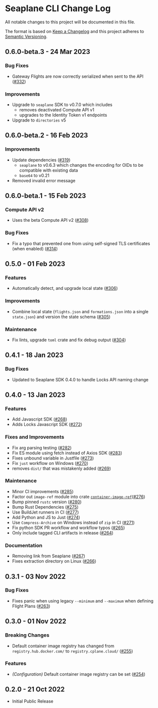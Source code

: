 # Seaplane CLI Change Log

All notable changes to this project will be documented in this file.

The format is based on [Keep a Changelog](http://keepachangelog.com/)
and this project adheres to [Semantic Versioning](http://semver.org/).

## 0.6.0-beta.3 - 24 Mar 2023

### Bug Fixes

* Gateway Flights are now correctly serialized when sent to the API ([#332](https://github.com/seaplane-io/seaplane/pull/332))

### Improvements

* Upgrade to `seaplane` SDK to v0.7.0 which includes
  * removes deactivated Compute API v1
  * upgrades to the Identity Token v1 endpoints
* Upgrade to `directories` v5

## 0.6.0-beta.2 - 16 Feb 2023

### Improvements

* Update dependencies ([#319](https://github.com/seaplane-io/seaplane/pull/319))
  * `seaplane` to v0.6.3 which changes the encoding for OIDs to be compatible with existing data
  * `base64` to v0.21
* Removed invalid error message

## 0.6.0-beta.1 - 15 Feb 2023

### Compute API v2

* Uses the beta Compute API v2 ([#308](https://github.com/seaplane-io/seaplane/pull/308))

### Bug Fixes

* Fix a typo that prevented one from using self-signed TLS certificates (when enabled) ([#314](https://github.com/seaplane-io/seaplane/pull/314))

## 0.5.0 - 01 Feb 2023

### Features

* Automatically detect, and upgrade local state ([#306](https://github.com/seaplane-io/seaplane/pull/306))

### Improvements

* Combine local state (`flights.json` and `formations.json` into a single
  `state.json`) and version the state schema
  ([#305](https://github.com/seaplane-io/seaplane/pull/305))

### Maintenance

* Fix lints, upgrade `toml` crate and fix debug output ([#304](https://github.com/seaplane-io/seaplane/pull/304))

## 0.4.1 - 18 Jan 2023

### Bug Fixes

* Updated to Seaplane SDK 0.4.0 to handle Locks API naming change

## 0.4.0 - 13 Jan 2023

### Features

* Add Javascript SDK ([#268](https://github.com/seaplane-io/seaplane/pull/268))
* Adds Locks Javascript SDK ([#272](https://github.com/seaplane-io/seaplane/pull/272))

### Fixes and Improvements

* Fix arg parsing testing ([#282](https://github.com/seaplane-io/seaplane/pull/282))
* Fix ES module using fetch instead of Axios SDK ([#283](https://github.com/seaplane-io/seaplane/pull/283))
* Fixes unbound variable in Justfile ([#273](https://github.com/seaplane-io/seaplane/pull/273))
* Fix `just` workflow on Windows ([#270](https://github.com/seaplane-io/seaplane/pull/270))
* removes `dist/` that was mistakenly added ([#269](https://github.com/seaplane-io/seaplane/pull/269))

### Maintenance

* Minor CI improvements ([#285](https://github.com/seaplane-io/seaplane/pull/285))
* Factor out `image-ref` module into crate [`container-image-ref`](https://crates.io/crates/container-image-ref)([#276](https://github.com/seaplane-io/seaplane/pull/276))
* Bump pinned `rustc` version ([#280](https://github.com/seaplane-io/seaplane/pull/280))
* Bump Rust Dependencies ([#275](https://github.com/seaplane-io/seaplane/pull/275))
* Use BuildJet runners in CI ([#277](https://github.com/seaplane-io/seaplane/pull/277))
* Add Python and JS to Just ([#274](https://github.com/seaplane-io/seaplane/pull/274))
* Use `Compress-Archive` on Windows instead of `zip` in CI ([#271](https://github.com/seaplane-io/seaplane/pull/271))
* Fix python SDK PR workflow and workflow typos ([#265](https://github.com/seaplane-io/seaplane/pull/265))
* Only include tagged CLI artifacts in release ([#264](https://github.com/seaplane-io/seaplane/pull/264))

### Documentation

* Removing link from Seaplane ([#267](https://github.com/seaplane-io/seaplane/pull/267))
* Fixes extraction directory on Linux ([#266](https://github.com/seaplane-io/seaplane/pull/266))

## 0.3.1 - 03 Nov 2022

### Bug Fixes

- Fixes panic when using legacy `--minimum` and `--maximum` when defining Flight Plans ([#263](https://github.com/seaplane-io/seaplane/pull/263))

## 0.3.0 - 01 Nov 2022

### Breaking Changes

- Default container image registry has changed from `registry.hub.docker.com/` to `registry.cplane.cloud/` ([#255](https://github.com/seaplane-io/seaplane/pull/255))

### Features

- *(Configuration)* Default container image registry can be set ([#254](https://github.com/seaplane-io/seaplane/pull/254))

## 0.2.0 - 21 Oct 2022

- Initial Public Release
